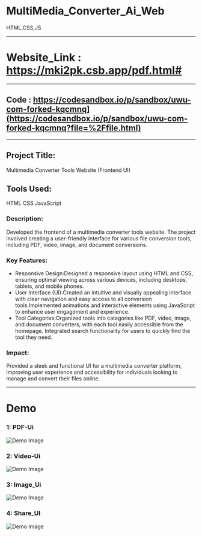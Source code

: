 # MultiMedia_Converter_Ai_Web
HTML,CSS,JS 

<hr>

# Website_Link : https://mki2pk.csb.app/pdf.html#
<hr>

## Code : https://codesandbox.io/p/sandbox/uwu-com-forked-kqcmnq](https://codesandbox.io/p/sandbox/uwu-com-forked-kqcmnq?file=%2Ffile.html)

<hr>

## Project Title:
Multimedia Converter Tools Website (Frontend UI)


## Tools Used:
HTML
CSS
JavaScript


### Description:
Developed the frontend of a multimedia converter tools website. The project involved creating a user-friendly interface for various file conversion tools, including PDF, video, image, and document conversions.

### Key Features:
- Responsive Design:Designed a responsive layout using HTML and CSS, ensuring optimal viewing across various devices, including desktops, tablets, and mobile phones.
- User Interface (UI):Created an intuitive and visually appealing interface with clear navigation and easy access to all conversion tools.Implemented animations and interactive elements using JavaScript to enhance user engagement and experience.
- Tool Categories:Organized tools into categories like PDF, video, image, and document converters, with each tool easily accessible from the homepage.
Integrated search functionality for users to quickly find the tool they need.

### Impact:
Provided a sleek and functional UI for a multimedia converter platform, improving user experience and accessibility for individuals looking to manage and convert their files online.

<hr>

# Demo 

### 1: PDF-Ui
![Demo Image](https://github.com/smit012/Multimedia-Converter-Tools-Website-Frontend-UI-/blob/main/PDF_Tools.png)


### 2: Video-Ui
![Demo Image](https://github.com/smit012/Multimedia-Converter-Tools-Website-Frontend-UI-/blob/main/Video_Tools.png)


### 3: Image_Ui
![Demo Image](https://github.com/smit012/Multimedia-Converter-Tools-Website-Frontend-UI-/blob/main/Image_Tools.png)


### 4: Share_UI
![Demo Image](https://github.com/smit012/Multimedia-Converter-Tools-Website-Frontend-UI-/blob/main/Share.png)



